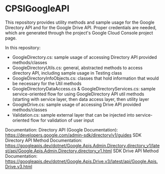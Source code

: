 # CPSIGoogleAPI

This repository provides utility methods and sample usage for the Google Directory API and for the Google Drive API. Proper credentials are needed, which are generated through the project's Google Cloud Console project page.

In this repository:
- GoogleDirectory.cs: sample usage of accessing Directory API provided methods/classes
- GoogleDirectoryUtils.cs: general, abstracted methods to access directory API, including sample usage in Testing class
- GoogleDirectoryInfoObjects.cs: classes that hold information that would be necessary for the Util methods
- GoogleDirectoryDataAccess.cs & GoogleDirectoryServices.cs: sample service-oriented flow for using GoogleDirectory API util methods (starting with service layer, then data access layer, then utility layer
- GoogleDrive.cs: sample usage of accessing Drive API provided methods/classes
- Validation.cs: sample external layer that can be injected into service-oriented flow for validation of user input

Documentation:
Directory API (Google Documentation): https://developers.google.com/admin-sdk/directory/v1/guides
SDK Directory API Method Documentation: https://googleapis.dev/dotnet/Google.Apis.Admin.Directory.directory_v1/latest/api/Google.Apis.Admin.Directory.directory_v1.html
SDK Drive API Method Documentation: https://googleapis.dev/dotnet/Google.Apis.Drive.v3/latest/api/Google.Apis.Drive.v3.html 
